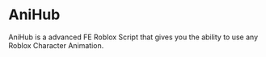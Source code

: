 # AniHub
AniHub is a advanced FE Roblox Script that gives you the ability to use any Roblox Character Animation.
